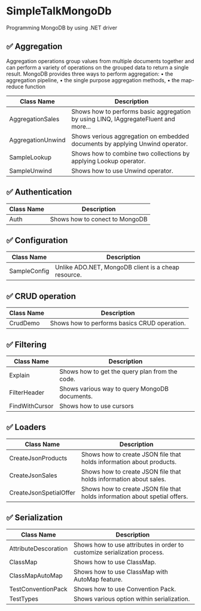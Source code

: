# SimpleTalkMongoDb
Programming MongoDB by using .NET driver

## :white_check_mark: Aggregation

Aggregation operations group values from multiple documents together and can perform a variety of operations on
the grouped data to return a single result. MongoDB provides three ways to perform aggregation: 
•	the aggregation pipeline, 
•	the single purpose aggregation methods,
•	the map-reduce function


Class Name                                       | Description
-------------------------------------------------|---------------------------------------------------------------------------------
AggregationSales                                 | Shows how to performs basic aggregation by using LINQ, IAggregateFluent and more...
AggregationUnwind                                | Shows verious aggregation on embedded documents by applying Unwind operator.
SampleLookup                                     | Shows how to combine two collections by applying Lookup operator.
SampleUnwind                                     | Shows how to use Unwind operator.

## :white_check_mark: Authentication

Class Name                                       | Description
-------------------------------------------------|---------------------------------------------------------------------------------
Auth                                             | Shows how to conect to MongoDB

## :white_check_mark: Configuration

Class Name                                       | Description
-------------------------------------------------|---------------------------------------------------------------------------------
SampleConfig                                     | Unlike ADO.NET, MongoDB client is a cheap resource. 

## :white_check_mark: CRUD operation

Class Name                                       | Description
-------------------------------------------------|---------------------------------------------------------------------------------
CrudDemo                                         | Shows how to performs basics CRUD operation. 

## :white_check_mark: Filtering

Class Name                                       | Description
-------------------------------------------------|---------------------------------------------------------------------------------
Explain                                          | Shows how to get the query plan from the code.
FilterHeader                                     | Shows various way to query MongoDB documents.
FindWithCursor                                   | Shows how to use cursors

## :white_check_mark: Loaders

Class Name                                       | Description
-------------------------------------------------|---------------------------------------------------------------------------------
CreateJsonProducts                               | Shows how to create JSON file that holds information about products.
CreateJsonSales                                  | Shows how to create JSON file that holds information about sales.
CreateJsonSpetialOffer                           | Shows how to create JSON file that holds information about spetial offers.

## :white_check_mark: Serialization

Class Name                                       | Description
-------------------------------------------------|---------------------------------------------------------------------------------
AttributeDescoration                             | Shows how to use attributes in order to customize serialization process.
ClassMap                                         | Shows how to use ClassMap.
ClassMapAutoMap                                  | Shows how to use ClassMap with AutoMap feature.
TestConventionPack                               | Shows how to use Convention Pack.
TestTypes                                        | Shows various option within serialization.
